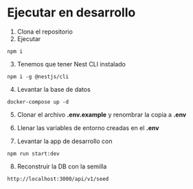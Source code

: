 # Ejecutar en desarrollo

1. Clona el repositorio
2. Ejecutar

```
npm i
```

3. Tenemos que tener Nest CLI instalado

```
npm i -g @nestjs/cli
```

4. Levantar la base de datos

```
docker-compose up -d
```

5. Clonar el archivo __.env.example__ y renombrar la copia a __.env__

6. Llenar las variables de entorno creadas en el __.env__

7. Levantar la app de desarrollo con 
```
npm run start:dev
```

8. Reconstruir la DB con la semilla

```
http://localhost:3000/api/v1/seed
```
